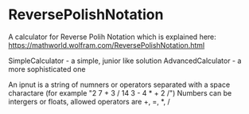# ReversePolishNotation

A calculator for Reverse Polih Notation which is explained here:
https://mathworld.wolfram.com/ReversePolishNotation.html

SimpleCalculator - a simple, junior like solution
AdvancedCalculator - a more sophisticated one

An ipnut is a string of numners or operators separated with a space charactare (for example "2 7 + 3 / 14 3 - 4 * + 2 /")
Numbers can be intergers or floats, allowed operators are +, =, *, / 

